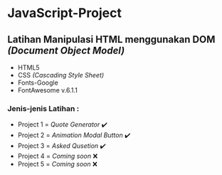 # JavaScript-Project

## Latihan Manipulasi HTML menggunakan DOM *(Document Object Model)*

+  HTML5
+  CSS *(Cascading Style Sheet)*
+  Fonts-Google
+  FontAwesome v.6.1.1

### Jenis-jenis Latihan :
+ Project 1 = *Quote Generator* ✔️
+ Project 2 = *Animation Modal Button* ✔️
+ Project 3 = *Asked Qusetion* ✔️
+ Project 4 = *Coming soon* ❌
+ Project 5 = *Coming soon* ❌
